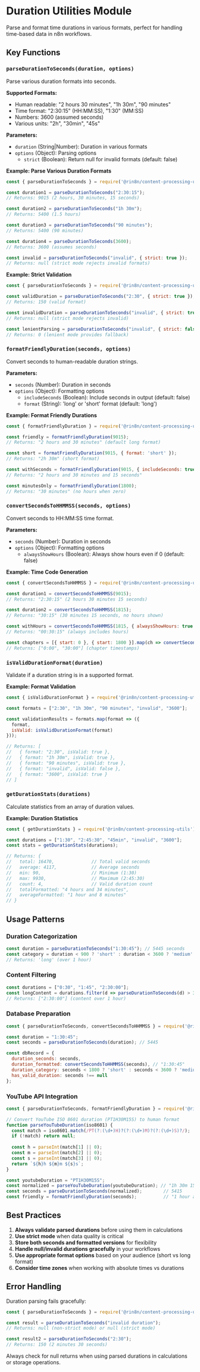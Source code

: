 # Duration Utilities Module

Parse and format time durations in various formats, perfect for handling time-based data in n8n workflows.

## Key Functions

### `parseDurationToSeconds(duration, options)`

Parse various duration formats into seconds.

**Supported Formats:**
- Human readable: "2 hours 30 minutes", "1h 30m", "90 minutes"
- Time format: "2:30:15" (HH:MM:SS), "1:30" (MM:SS)
- Numbers: 3600 (assumed seconds)
- Various units: "2h", "30min", "45s"

**Parameters:**
- `duration` (String|Number): Duration in various formats
- `options` (Object): Parsing options
  - `strict` (Boolean): Return null for invalid formats (default: false)

**Example: Parse Various Duration Formats**
```javascript
const { parseDurationToSeconds } = require('@rin8n/content-processing-utils');

const duration1 = parseDurationToSeconds("2:30:15");
// Returns: 9015 (2 hours, 30 minutes, 15 seconds)

const duration2 = parseDurationToSeconds("1h 30m");
// Returns: 5400 (1.5 hours)

const duration3 = parseDurationToSeconds("90 minutes");
// Returns: 5400 (90 minutes)

const duration4 = parseDurationToSeconds(3600);
// Returns: 3600 (assumes seconds)

const invalid = parseDurationToSeconds("invalid", { strict: true });
// Returns: null (strict mode rejects invalid formats)
```

**Example: Strict Validation**
```javascript
const { parseDurationToSeconds } = require('@rin8n/content-processing-utils');

const validDuration = parseDurationToSeconds("2:30", { strict: true });
// Returns: 150 (valid format)

const invalidDuration = parseDurationToSeconds("invalid", { strict: true });
// Returns: null (strict mode rejects invalid)

const lenientParsing = parseDurationToSeconds("invalid", { strict: false });
// Returns: 0 (lenient mode provides fallback)
```

### `formatFriendlyDuration(seconds, options)`

Convert seconds to human-readable duration strings.

**Parameters:**
- `seconds` (Number): Duration in seconds
- `options` (Object): Formatting options
  - `includeSeconds` (Boolean): Include seconds in output (default: false)
  - `format` (String): 'long' or 'short' format (default: 'long')

**Example: Format Friendly Durations**
```javascript
const { formatFriendlyDuration } = require('@rin8n/content-processing-utils');

const friendly = formatFriendlyDuration(9015);
// Returns: "2 hours and 30 minutes" (default long format)

const short = formatFriendlyDuration(9015, { format: 'short' });
// Returns: "2h 30m" (short format)

const withSeconds = formatFriendlyDuration(9015, { includeSeconds: true });
// Returns: "2 hours and 30 minutes and 15 seconds"

const minutesOnly = formatFriendlyDuration(1800);
// Returns: "30 minutes" (no hours when zero)
```

### `convertSecondsToHHMMSS(seconds, options)`

Convert seconds to HH:MM:SS time format.

**Parameters:**
- `seconds` (Number): Duration in seconds
- `options` (Object): Formatting options
  - `alwaysShowHours` (Boolean): Always show hours even if 0 (default: false)

**Example: Time Code Generation**
```javascript
const { convertSecondsToHHMMSS } = require('@rin8n/content-processing-utils');

const duration1 = convertSecondsToHHMMSS(9015);
// Returns: "2:30:15" (2 hours 30 minutes 15 seconds)

const duration2 = convertSecondsToHHMMSS(1815);
// Returns: "30:15" (30 minutes 15 seconds, no hours shown)

const withHours = convertSecondsToHHMMSS(1815, { alwaysShowHours: true });
// Returns: "00:30:15" (always includes hours)

const chapters = [{ start: 0 }, { start: 1800 }].map(ch => convertSecondsToHHMMSS(ch.start));
// Returns: ["0:00", "30:00"] (chapter timestamps)
```

### `isValidDurationFormat(duration)`

Validate if a duration string is in a supported format.

**Example: Format Validation**
```javascript
const { isValidDurationFormat } = require('@rin8n/content-processing-utils');

const formats = ["2:30", "1h 30m", "90 minutes", "invalid", "3600"];

const validationResults = formats.map(format => ({
  format,
  isValid: isValidDurationFormat(format)
}));

// Returns: [
//   { format: "2:30", isValid: true },
//   { format: "1h 30m", isValid: true }, 
//   { format: "90 minutes", isValid: true },
//   { format: "invalid", isValid: false },
//   { format: "3600", isValid: true }
// ]
```

### `getDurationStats(durations)`

Calculate statistics from an array of duration values.

**Example: Duration Statistics**
```javascript
const { getDurationStats } = require('@rin8n/content-processing-utils');

const durations = ["1:30", "2:45:30", "45min", "invalid", "3600"];
const stats = getDurationStats(durations);

// Returns: {
//   total: 16470,              // Total valid seconds
//   average: 4117,             // Average seconds  
//   min: 90,                   // Minimum (1:30)
//   max: 9930,                 // Maximum (2:45:30)
//   count: 4,                  // Valid duration count
//   totalFormatted: "4 hours and 34 minutes",
//   averageFormatted: "1 hour and 8 minutes"
// }
```

## Usage Patterns

### Duration Categorization
```javascript
const duration = parseDurationToSeconds("1:30:45"); // 5445 seconds
const category = duration < 900 ? 'short' : duration < 3600 ? 'medium' : 'long';
// Returns: 'long' (over 1 hour)
```

### Content Filtering
```javascript
const durations = ["0:30", "1:45", "2:30:00"];
const longContent = durations.filter(d => parseDurationToSeconds(d) > 3600);
// Returns: ["2:30:00"] (content over 1 hour)
```

### Database Preparation
```javascript
const { parseDurationToSeconds, convertSecondsToHHMMSS } = require('@rin8n/content-processing-utils');

const duration = "1:30:45";
const seconds = parseDurationToSeconds(duration); // 5445

const dbRecord = {
  duration_seconds: seconds,
  duration_formatted: convertSecondsToHHMMSS(seconds), // "1:30:45"
  duration_category: seconds < 1800 ? 'short' : seconds < 3600 ? 'medium' : 'long', // "long"
  has_valid_duration: seconds !== null
};
```

### YouTube API Integration
```javascript
const { parseDurationToSeconds, formatFriendlyDuration } = require('@rin8n/content-processing-utils');

// Convert YouTube ISO 8601 duration (PT1H30M15S) to human format
function parseYouTubeDuration(iso8601) {
  const match = iso8601.match(/PT(?:(\d+)H)?(?:(\d+)M)?(?:(\d+)S)?/);
  if (!match) return null;
  
  const h = parseInt(match[1] || 0);
  const m = parseInt(match[2] || 0);
  const s = parseInt(match[3] || 0);
  return `${h}h ${m}m ${s}s`;
}

const youtubeDuration = "PT1H30M15S";
const normalized = parseYouTubeDuration(youtubeDuration); // "1h 30m 15s"
const seconds = parseDurationToSeconds(normalized);        // 5415
const friendly = formatFriendlyDuration(seconds);          // "1 hour and 30 minutes"
```

## Best Practices

1. **Always validate parsed durations** before using them in calculations
2. **Use strict mode** when data quality is critical
3. **Store both seconds and formatted versions** for flexibility
4. **Handle null/invalid durations gracefully** in your workflows
5. **Use appropriate format options** based on your audience (short vs long format)
6. **Consider time zones** when working with absolute times vs durations

## Error Handling

Duration parsing fails gracefully:
```javascript
const { parseDurationToSeconds } = require('@rin8n/content-processing-utils');

const result = parseDurationToSeconds("invalid duration");
// Returns: null (non-strict mode) or null (strict mode)

const result2 = parseDurationToSeconds("2:30");
// Returns: 150 (2 minutes 30 seconds)
```

Always check for null returns when using parsed durations in calculations or storage operations. 